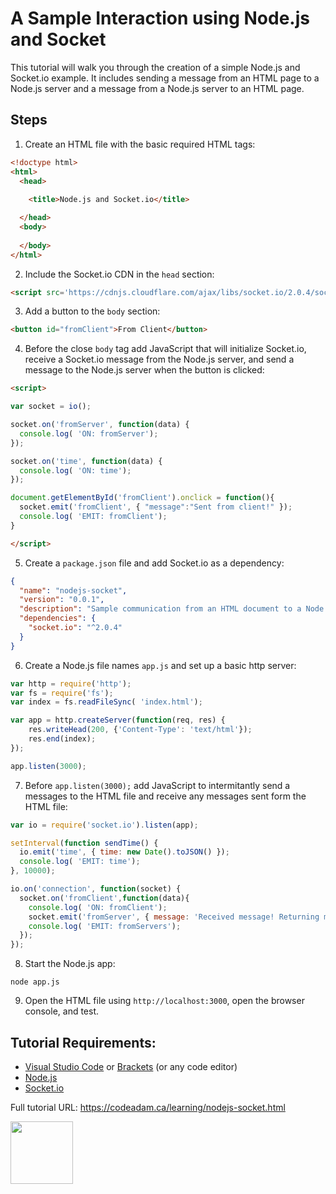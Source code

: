 # A Sample Interaction using Node.js and Socket

This tutorial will walk you through the creation of a simple Node.js and Socket.io example. It includes sending a message from an HTML page to a Node.js server and a message from a Node.js server to an HTML page. 

## Steps

1. Create an HTML file with the basic required HTML tags:

```html
<!doctype html>
<html>
  <head>
    
    <title>Node.js and Socket.io</title>

  </head>
  <body> 
       
  </body>
</html>
```

2. Include the Socket.io CDN in the `head` section:

```html
<script src='https://cdnjs.cloudflare.com/ajax/libs/socket.io/2.0.4/socket.io.js'></script>
```

3. Add a button to the `body` section:

```html
<button id="fromClient">From Client</button>
```

4. Before the close `body` tag add JavaScript that will initialize Socket.io, receive a Socket.io message from the Node.js server, and send a message to the Node.js server when the button is clicked:

```html
<script>

var socket = io();

socket.on('fromServer', function(data) {
  console.log( 'ON: fromServer');
});

socket.on('time', function(data) {
  console.log( 'ON: time');
});

document.getElementById('fromClient').onclick = function(){
  socket.emit('fromClient', { "message":"Sent from client!" });
  console.log( 'EMIT: fromClient');
}

</script>
```

5. Create a `package.json` file and add Socket.io as a dependency:

```json
{
  "name": "nodejs-socket",
  "version": "0.0.1",
  "description": "Sample communication from an HTML document to a Node.js server using Socket.io.",
  "dependencies": {
    "socket.io": "^2.0.4"
  }
}
```

6. Create a Node.js file names `app.js` and set up a basic http server:

```javascript
var http = require('http');
var fs = require('fs');
var index = fs.readFileSync( 'index.html');

var app = http.createServer(function(req, res) {
    res.writeHead(200, {'Content-Type': 'text/html'});
    res.end(index);
});

app.listen(3000);
```

7. Before `app.listen(3000);` add JavaScript to intermitantly send a messages to the HTML file and receive any messages sent form the HTML file:

```javascript
var io = require('socket.io').listen(app);

setInterval(function sendTime() {
  io.emit('time', { time: new Date().toJSON() });
  console.log( 'EMIT: time');
}, 10000);

io.on('connection', function(socket) {
  socket.on('fromClient',function(data){
    console.log( 'ON: fromClient');
    socket.emit('fromServer', { message: 'Received message! Returning message!!' });
    console.log( 'EMIT: fromServers');
  });
});
```

8. Start the Node.js app:

```
node app.js
```

9. Open the HTML file using `http://localhost:3000`, open the browser console, and test.

## Tutorial Requirements:

* [Visual Studio Code](https://code.visualstudio.com/) or [Brackets](http://brackets.io/) (or any code editor)
* [Node.js](https://nodejs.org/en/)
* [Socket.io](https://socket.io/)

Full tutorial URL: https://codeadam.ca/learning/nodejs-socket.html

<a href="https://codeadam.ca">
<img src="https://codeadam.ca/images/code-block.png" width="100">
</a>
